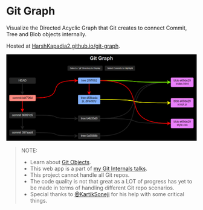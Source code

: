 # Git Graph

Visualize the Directed Acyclic Graph that Git creates to connect Commit, Tree and Blob objects internally.

Hosted at [HarshKapadia2.github.io/git-graph](https://harshkapadia2.github.io/git-graph).

![](repo-img/sample.png)

> NOTE:
>
> -   Learn about [Git Objects](https://git.harshkapadia.me/#_git_objects).
> -   This web app is a part of [my Git Internals talks](https://talks.harshkapadia.me/git_internals).
> -   This project cannot handle all Git repos.
> -   The code quality is not that great as a LOT of progress has yet to be made in terms of handling different Git repo scenarios.
> -   Special thanks to [@KartikSoneji](https://github.com/KartikSoneji) for his help with some critical things.
